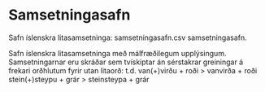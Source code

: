 # Samsetningasafn

Safn íslenskra litasamsetninga:
samsetningasafn.csv
samsetningasafn.

Safn íslenskra litasamsetninga með málfræðilegum upplýsingum.
Samsetningarnar eru skráðar sem tvískiptar án sérstakrar greiningar 
á frekari orðhlutum fyrir utan litaorð: 
    t.d. van(+)virðu + roði > vanvirða + roði
    stein(+)steypu + grár > steinsteypa + grár

